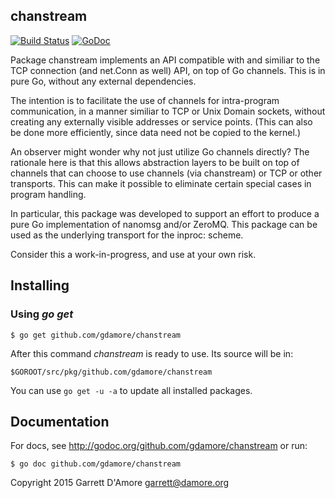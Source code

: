 ## chanstream

[![Build Status](https://travis-ci.org/gdamore/chanstream.svg?branch=master)](https://travis-ci.org/gdamore/chanstream) [![GoDoc](https://godoc.org/github.com/gdamore/chanstream?status.png)](https://godoc.org/github.com/gdamore/chanstream)

Package chanstream implements an API compatible with and similiar to the TCP
connection (and net.Conn as well) API, on top of Go channels.  This is in
pure Go, without any external dependencies.

The intention is to facilitate the use of channels for intra-program
communication, in a manner similiar to TCP or Unix Domain sockets, without
creating any externally visible addresses or service points.  (This can also
be done more efficiently, since data need not be copied to the kernel.)

An observer might wonder why not just utilize Go channels directly?  The
rationale here is that this allows abstraction layers to be built on top
of channels that can choose to use channels (via chanstream) or TCP or
other transports.  This can make it possible to eliminate certain special
cases in program handling.

In particular, this package was developed to support an effort to produce
a pure Go implementation of nanomsg and/or ZeroMQ.  This package can be used
as the underlying transport for the inproc: scheme.

Consider this a work-in-progress, and use at your own risk.

## Installing

### Using *go get*

    $ go get github.com/gdamore/chanstream

After this command *chanstream* is ready to use. Its source will be in:

    $GOROOT/src/pkg/github.com/gdamore/chanstream

You can use `go get -u -a` to update all installed packages.

## Documentation

For docs, see http://godoc.org/github.com/gdamore/chanstream or run:

    $ go doc github.com/gdamore/chanstream

Copyright 2015 Garrett D'Amore <garrett@damore.org>
